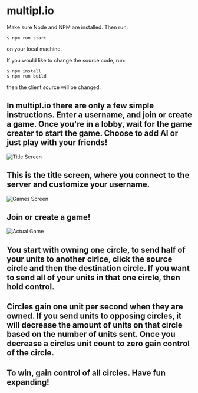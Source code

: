 # multipl.io

Make sure Node and NPM are installed. Then run:
```
$ npm run start 
```
on your local machine.

If you would like to change the source code, run:
```
$ npm install
$ npm run build
```
then the client source will be changed.

## In multipl.io there are only a few simple instructions. Enter a username, and join or create a game. Once you're in a lobby, wait for the game creater to start the game. Choose to add AI or just play with your friends!

![Title Screen](https://i.imgur.com/3rkD02T.png)

## This is the title screen, where you connect to the server and customize your username.


![Games Screen](https://i.imgur.com/Fkmb6eI.png)


## Join or create a game!


![Actual Game](https://i.imgur.com/icC24GM.png)

## You start with owning one circle, to send half of your units to another cirlce, click the source circle and then the destination circle. If you want to send all of your units in that one circle, then hold control. 

## Circles gain one unit per second when they are owned. If you send units to opposing circles, it will decrease the amount of units on that circle based on the number of units sent. Once you decrease a circles unit count to zero gain control of the circle. 

## To win, gain control of all circles. Have fun expanding!

